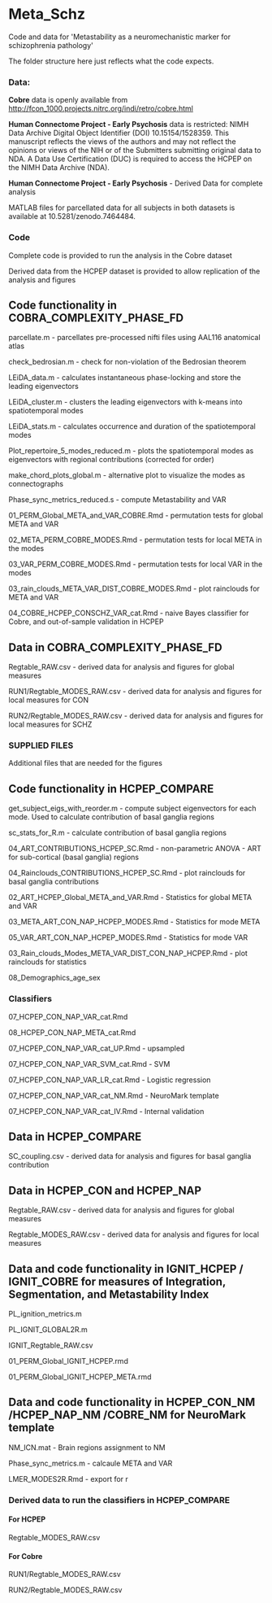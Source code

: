 # Meta_Schz
Code and data for 'Metastability as a neuromechanistic marker for schizophrenia pathology'

The folder structure here just reflects what the code expects.

### Data: 
**Cobre** data is openly available from http://fcon_1000.projects.nitrc.org/indi/retro/cobre.html

**Human Connectome Project - Early Psychosis** data is restricted: NIMH Data Archive Digital Object Identifier (DOI) 10.15154/1528359. This manuscript reflects the views of the authors and may not reflect the opinions or views of the NIH or of the Submitters submitting original data to NDA.
A Data Use Certification (DUC) is required to access the HCPEP on the NIMH Data Archive (NDA).

**Human Connectome Project - Early Psychosis** - Derived Data for complete analysis

MATLAB files for parcellated data for all subjects in both datasets is available at 10.5281/zenodo.7464484.

### Code
Complete code is provided to run the analysis in the Cobre dataset

Derived data from the HCPEP dataset is provided to allow replication of the analysis and figures

## Code functionality in COBRA_COMPLEXITY_PHASE_FD

parcellate.m - parcellates pre-processed nifti files using AAL116 anatomical atlas

check_bedrosian.m - check for non-violation of the Bedrosian theorem

LEiDA_data.m - calculates instantaneous phase-locking and store the leading eigenvectors

LEiDA_cluster.m - clusters the leading eigenvectors with k-means into spatiotemporal modes

LEiDA_stats.m - calculates occurrence and duration of the spatiotemporal modes

Plot_repertoire_5_modes_reduced.m - plots the spatiotemporal modes as eigenvectors with regional contributions (corrected for order)

make_chord_plots_global.m - alternative plot to visualize the modes as connectographs

Phase_sync_metrics_reduced.s - compute Metastability and VAR

01_PERM_Global_META_and_VAR_COBRE.Rmd - permutation tests for global META and VAR

02_META_PERM_COBRE_MODES.Rmd - permutation tests for local META in the modes

03_VAR_PERM_COBRE_MODES.Rmd - permutation tests for local VAR in the modes

03_rain_clouds_META_VAR_DIST_COBRE_MODES.Rmd - plot rainclouds for META and VAR

04_COBRE_HCPEP_CONSCHZ_VAR_cat.Rmd - naive Bayes classifier for Cobre, and out-of-sample validation in HCPEP

## Data in COBRA_COMPLEXITY_PHASE_FD

Regtable_RAW.csv - derived data for analysis and figures for global measures

RUN1/Regtable_MODES_RAW.csv - derived data for analysis and figures for local measures for CON

RUN2/Regtable_MODES_RAW.csv - derived data for analysis and figures for local measures for SCHZ

### SUPPLIED FILES

Additional files that are needed for the figures

## Code functionality in HCPEP_COMPARE

get_subject_eigs_with_reorder.m - compute subject eigenvectors for each mode. Used to calculate contribution of basal ganglia regions

sc_stats_for_R.m - calculate contribution of basal ganglia regions

04_ART_CONTRIBUTIONS_HCPEP_SC.Rmd - non-parametric ANOVA - ART for sub-cortical (basal ganglia) regions

04_Rainclouds_CONTRIBUTIONS_HCPEP_SC.Rmd - plot rainclouds for basal ganglia contributions

02_ART_HCPEP_Global_META_and_VAR.Rmd - Statistics for global META and VAR

03_META_ART_CON_NAP_HCPEP_MODES.Rmd - Statistics for mode META

05_VAR_ART_CON_NAP_HCPEP_MODES.Rmd - Statistics for mode VAR

03_Rain_clouds_Modes_META_VAR_DIST_CON_NAP_HCPEP.Rmd - plot rainclouds for statistics

08_Demographics_age_sex

### Classifiers

07_HCPEP_CON_NAP_VAR_cat.Rmd

08_HCPEP_CON_NAP_META_cat.Rmd

07_HCPEP_CON_NAP_VAR_cat_UP.Rmd - upsampled

07_HCPEP_CON_NAP_VAR_SVM_cat.Rmd - SVM

07_HCPEP_CON_NAP_VAR_LR_cat.Rmd - Logistic regression

07_HCPEP_CON_NAP_VAR_cat_NM.Rmd - NeuroMark template

07_HCPEP_CON_NAP_VAR_cat_IV.Rmd - Internal validation


## Data in HCPEP_COMPARE

SC_coupling.csv - derived data for analysis and figures for basal ganglia contribution

## Data in HCPEP_CON and HCPEP_NAP

Regtable_RAW.csv - derived data for analysis and figures for global measures

Regtable_MODES_RAW.csv - derived data for analysis and figures for local measures

## Data and code functionality in IGNIT_HCPEP / IGNIT_COBRE for measures of Integration, Segmentation, and Metastability Index

PL_ignition_metrics.m

PL_IGNIT_GLOBAL2R.m

IGNIT_Regtable_RAW.csv

01_PERM_Global_IGNIT_HCPEP.rmd

01_PERM_Global_IGNIT_HCPEP_META.rmd

## Data and code functionality in HCPEP_CON_NM /HCPEP_NAP_NM /COBRE_NM for NeuroMark template

NM_ICN.mat - Brain regions assignment to NM 

Phase_sync_metrics.m - calcaule META and VAR

LMER_MODES2R.Rmd - export for r

### Derived data to run the classifiers in HCPEP_COMPARE

#### For HCPEP
Regtable_MODES_RAW.csv

#### For Cobre
RUN1/Regtable_MODES_RAW.csv  

RUN2/Regtable_MODES_RAW.csv


